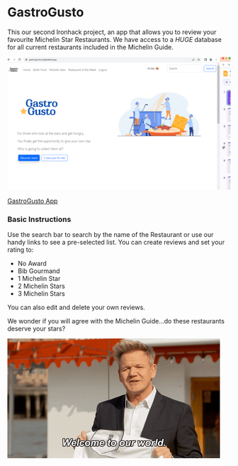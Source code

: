 # GastroGusto

This our second Ironhack project, an app that allows you to review your favourite Michelin Star Restaurants. We have access to a *HUGE* database for all current restaurants included in the Michelin Guide. 

![Start page Screenshot](./public/images/Screenshot-README.png "Screenshot of game start page")

[GastroGusto App](https://gastrogusto.adaptable.app/ "GastroGusto Link")

### **Basic Instructions**

Use the search bar to search by the name of the Restaurant or use our handy links to see a pre-selected list. You can create reviews and set your rating to:
- No Award
- Bib Gourmand
- 1 Michelin Star
- 2 Michelin Stars
- 3 Michelin Stars

You can also edit and delete your own reviews. 

We wonder if you will agree with the Michelin Guide...do these restaurants deserve your stars?

![End Page Gif](./public/images/gordon-gif.gif "Gif of Gordon Ramsey saying 'Welcome to our world!'")